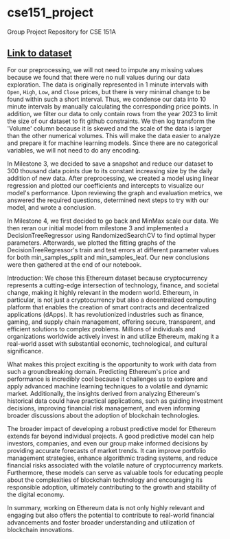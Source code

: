 # cse151_project
Group Project Repository for CSE 151A

## [Link to dataset](https://www.google.com/url?q=https://www.kaggle.com/datasets/imranbukhari/comprehensive-ethusd-1m-data/data&sa=D&source=docs&ust=1730502587695059&usg=AOvVaw3kMqZe-yQhr2LT-L_PQyeM)

For our preprocessing, we will not need to impute any missing values because we found that there were no null values during our data exploration. The data is originally represented in 1 minute intervals with `Open`, `High`, `Low`, and `Close` prices, but there is very minimal change to be found within such a short interval. Thus, we condense our data into 10 minute intervals by manually calculating the corresponding price points. In addition, we filter our data to only contain rows from the year 2023 to limit the size of our dataset to fit github constraints. We then log transform the 'Volume' column because it is skewed and the scale of the data is larger than the other numerical volumes. This will make the data easier to analyze and prepare it for machine learning models. Since there are no categorical variables, we will not need to do any encoding.

In Milestone 3, we decided to save a snapshot and reduce our dataset to 300 thousand data points due to its constant increasing size by the daily addition of new data. After preprocessing, we created a model using linear regression and plotted our coefficients and intercepts to visualize our model's performance. Upon reviewing the graph and evaluation metrics, we answered the required questions, determined next steps to try with our model, and wrote a conclusion.

In Milestone 4, we first decided to go back and MinMax scale our data. We then reran our initial model from milestone 3 and implemented a DecisionTreeRegressor using RandomizedSearchCV to find optimal hyper parameters. Afterwards, we plotted the fitting graphs of the DecisionTreeRegressor's train and test errors at different parameter values for both min_samples_split and min_samples_leaf. Our new conclusions were then gathered at the end of our notebook.

Introduction:
We chose this Ethereum dataset because cryptocurrency represents a cutting-edge intersection of technology, finance, and societal change, making it highly relevant in the modern world. Ethereum, in particular, is not just a cryptocurrency but also a decentralized computing platform that enables the creation of smart contracts and decentralized applications (dApps). It has revolutionized industries such as finance, gaming, and supply chain management, offering secure, transparent, and efficient solutions to complex problems. Millions of individuals and organizations worldwide actively invest in and utilize Ethereum, making it a real-world asset with substantial economic, technological, and cultural significance.

What makes this project exciting is the opportunity to work with data from such a groundbreaking domain. Predicting Ethereum's price and performance is incredibly cool because it challenges us to explore and apply advanced machine learning techniques to a volatile and dynamic market. Additionally, the insights derived from analyzing Ethereum's historical data could have practical applications, such as guiding investment decisions, improving financial risk management, and even informing broader discussions about the adoption of blockchain technologies.

The broader impact of developing a robust predictive model for Ethereum extends far beyond individual projects. A good predictive model can help investors, companies, and even our group make informed decisions by providing accurate forecasts of market trends. It can improve portfolio management strategies, enhance algorithmic trading systems, and reduce financial risks associated with the volatile nature of cryptocurrency markets. Furthermore, these models can serve as valuable tools for educating people about the complexities of blockchain technology and encouraging its responsible adoption, ultimately contributing to the growth and stability of the digital economy.

In summary, working on Ethereum data is not only highly relevant and engaging but also offers the potential to contribute to real-world financial advancements and foster broader understanding and utilization of blockchain innovations.
